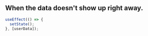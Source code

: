 ## When the data doesn't show up right away.

```js
useEffect(() => {
  setState();
}, [userData]);
```
